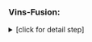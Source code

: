 ### Vins-Fusion:

<details><summary>[click for detail step]</summary>

  + #### Prerequisite:

    <details><summary>[click for detail step]</summary>

      + Install dependency
      ```
      sudo apt-get install cmake
      sudo apt-get install libgoogle-glog-dev libgflags-dev
      sudo apt-get install libatlas-base-dev
      sudo apt-get install libeigen3-dev
      sudo apt-get install libsuitesparse-dev
      ```

      + Download [latest stable release Ceres Solver](http://ceres-solver.org/installation.html)
      ```
      wget http://ceres-solver.org/ceres-solver-2.1.0.tar.gz
      tar zxf ceres-solver-2.1.0.tar.gz
      mkdir ceres-bin
      cd ceres-bin
      cmake ../ceres-solver-2.1.0
      make -j3
      make test
      sudo make install
      ```

      + Build Vins-Fusion with ROS
      ```
      cd ~/catkin_ws/src
      git clone https://github.com/HKUST-Aerial-Robotics/VINS-Fusion.git
      cd ../
      catkin_make
      source ~/catkin_ws/devel/setup.bash
      ```

      + Modify Vins-Fusion CMakeList
      ```
      #set(CMAKE_CXX_FLAGS "-std=c++11")
      set(CMAKE_CXX_STANDARD 14)
      ```

      + Add header file to Chessboard.h
      ```
      #include <opencv2/imgproc/types_c.h>
      #include <opencv2/calib3d/calib3d_c.h>
      ```

      + Add header file to CameraCalibration.h
      ```
      #include <opencv2/imgproc/types_c.h>
      #include <opencv2/imgproc/imgproc_c.h>
      ```

      + Add header file to BRIEF.h
      ```
      #include <opencv2/imgproc/types_c.h>
      ```

      + Add header file to feature_tracker.h
      ```
      #include <opencv2/highgui.hpp>
      #include <opencv2/cvconfig.h>
      #include <opencv2/imgproc/types_c.h>
      ```

      + Add header file to pose_graph.h and keyframe.h
      ```
      #include <opencv2/imgproc/imgproc_c.h>
      ```

      + Modify KITTIGPSTest.cpp and KITTIOdomTest.cpp
      ```
      CV_LOAD_IMAGE_GRAYSCALE -> cv::IMREAD_GRAYSCALE
      ```

      + Kalibr result explain
      ```
                        [r11 r12 r13 Tx]   [R T]
      T_cn_cnm1 (4x4) = [r21 r22 r23 Ty] = [0 1]
                        [r31 r32 r33 Tz]
                        [0 0 0 1]
      R (3x3) is come from baseline q vector (quaternion vector) [q1 q2 q3 q4], you need to convert it to rotation matrix
      T (3x1) is come from baseline t vector (translation vector) [Tx Ty Tz] or [t1 t2 t3]
      ```

      + Turn quaternion to rotation matrix
      ```
      # change q1,q2,q3,q4 before you use
      python3 quaternion2rotation.py
      ```

      + Place result to vins-fusion config.yaml
      ```
      body_T_cam0: !!opencv-matrix  # T_ic:(cam0 to imu0): 
        rows: 4
        cols: 4
        dt: d
        data: [-0.0096388,-0.00337655,0.99994784,0.00059751,
                -0.99971708,-0.02171366,-0.00970989,-0.00045322,
                0.02174531,-0.99975853,-0.0031663,0.0000265,
                0, 0, 0, 1]

      body_T_cam1: !!opencv-matrix # T_ic:(cam1 to imu0):
        rows: 4
        cols: 4
        dt: d
        data: [0.01041671,-0.00427108,0.99993662,0.00171211,
                -0.99970228,-0.02210983,0.01031983,-0.07777024,
                0.02206435,-0.99974642,-0.00450012,0.00153162,
                0, 0, 0, 1]
      ```

    </details>

  + #### oakd_lite Vins_Fusion example:

      <details><summary>[click for detail step]</summary>

      + #### Mono:

        <details><summary>[click for detail step]</summary>

        ```
        roslaunch oakd_vins_fusion mono_imu.launch
        rosrun vins vins_node ~/catkin_ws/src/oakd_development/oakd_lite/visual_inertial_odometry/oakd_vins_fusion/config/mono_imu/oakd_lite_mono_imu.yaml 
        ```

        </details>

      + #### Stereo:

        <details><summary>[click for detail step]</summary>

        ```
        roslaunch oakd_vins_fusion stereo.launch
        rosrun vins vins_node ~/catkin_ws/src/oakd_development/oakd_lite/visual_inertial_odometry/oakd_vins_fusion/config/stereo/oakd_lite_stereo.yaml
        ```

        </details>

      + #### Stereo + Imu

        <details><summary>[click for detail step]</summary>

        ```
        roslaunch oakd_vins_fusion stereo_imu.launch
        rosrun vins vins_node ~/catkin_ws/src/oakd_development/oakd_lite/visual_inertial_odometry/oakd_vins_fusion/config/stereo_imu/oakd_lite_stereo_imu.yaml
        ```

        </details>

</details>